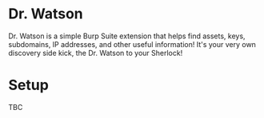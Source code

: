 # Dr. Watson

Dr. Watson is a simple Burp Suite extension that helps find assets, keys, subdomains, IP addresses, and other useful information! It's your very own discovery side kick, the Dr. Watson to your Sherlock! 

# Setup
TBC

